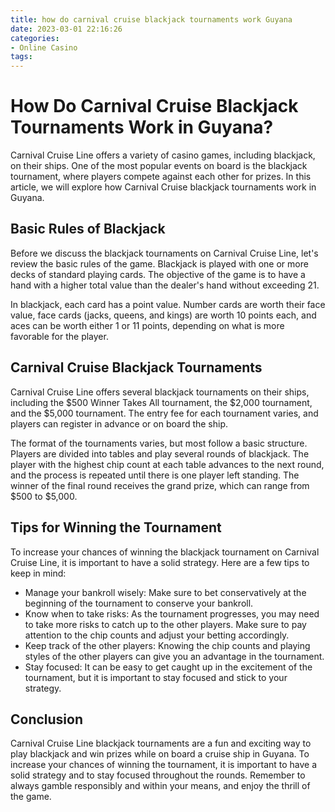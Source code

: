 ```yaml
---
title: how do carnival cruise blackjack tournaments work Guyana
date: 2023-03-01 22:16:26
categories:
- Online Casino
tags:
---
```

# How Do Carnival Cruise Blackjack Tournaments Work in Guyana?

Carnival Cruise Line offers a variety of casino games, including blackjack, on their ships. One of the most popular events on board is the blackjack tournament, where players compete against each other for prizes. In this article, we will explore how Carnival Cruise blackjack tournaments work in Guyana.

## Basic Rules of Blackjack

Before we discuss the blackjack tournaments on Carnival Cruise Line, let's review the basic rules of the game. Blackjack is played with one or more decks of standard playing cards. The objective of the game is to have a hand with a higher total value than the dealer's hand without exceeding 21.

In blackjack, each card has a point value. Number cards are worth their face value, face cards (jacks, queens, and kings) are worth 10 points each, and aces can be worth either 1 or 11 points, depending on what is more favorable for the player.

## Carnival Cruise Blackjack Tournaments

Carnival Cruise Line offers several blackjack tournaments on their ships, including the $500 Winner Takes All tournament, the $2,000 tournament, and the $5,000 tournament. The entry fee for each tournament varies, and players can register in advance or on board the ship.

The format of the tournaments varies, but most follow a basic structure. Players are divided into tables and play several rounds of blackjack. The player with the highest chip count at each table advances to the next round, and the process is repeated until there is one player left standing. The winner of the final round receives the grand prize, which can range from $500 to $5,000.

## Tips for Winning the Tournament

To increase your chances of winning the blackjack tournament on Carnival Cruise Line, it is important to have a solid strategy. Here are a few tips to keep in mind:

- Manage your bankroll wisely: Make sure to bet conservatively at the beginning of the tournament to conserve your bankroll.
- Know when to take risks: As the tournament progresses, you may need to take more risks to catch up to the other players. Make sure to pay attention to the chip counts and adjust your betting accordingly.
- Keep track of the other players: Knowing the chip counts and playing styles of the other players can give you an advantage in the tournament.
- Stay focused: It can be easy to get caught up in the excitement of the tournament, but it is important to stay focused and stick to your strategy.

## Conclusion

Carnival Cruise Line blackjack tournaments are a fun and exciting way to play blackjack and win prizes while on board a cruise ship in Guyana. To increase your chances of winning the tournament, it is important to have a solid strategy and to stay focused throughout the rounds. Remember to always gamble responsibly and within your means, and enjoy the thrill of the game.